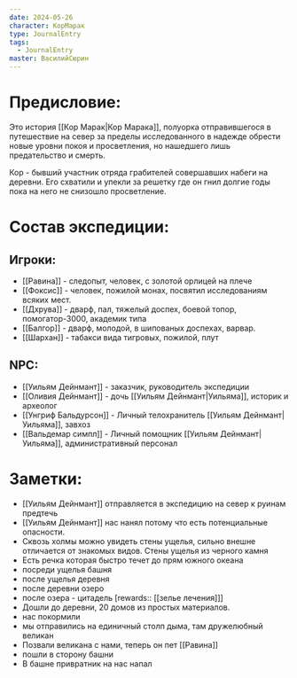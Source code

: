 ```yaml
---
date: 2024-05-26
character: КорМарак
type: JournalEntry
tags:
  - JournalEntry
master: ВасилийСюрин
---
```

# Предисловие:
Это история [[Кор Марак|Кор Марака]], полуорка отправившегося в путешествие на север за пределы исследованного в надежде обрести новые уровни покоя и просветления, но нашедшего лишь предательство и смерть.

Кор - бывший участник отряда грабителей совершавших набеги на деревни. Его схватили и упекли за решетку где он гнил долгие годы пока на него не снизошло просветление.

# Состав экспедиции:
## Игроки:
- [[Равина]] - следопыт, человек, с золотой орлицей на плече
- [[Фоксис]] - человек, пожилой монах, посвятил исследованиям всяких мест.
- [[Дхрува]] - дварф, пал, тяжелый доспех, боевой топор, помогатор-3000, академик типа
- [[Балгор]] - дварф, молодой, в шипованых доспехах, варвар.
- [[Шархан]] - табакси вида тигровых, пожилой, плут
## NPC:
- [[Уильям Дейнмант]] - заказчик, руководитель экспедиции
- [[Оливия Дейнмант]] - дочь [[Уильям Дейнмант|Уильяма]], историк и археолог
- [[Унгриф Бальдурсон]] - Личный телохранитель [[Уильям Дейнмант|Уильяма]], завхоз
- [[Вальдемар симпл]] - Личный помощник [[Уильям Дейнмант|Уильяма]], административный персонал
# Заметки:
- [[Уильям Дейнмант]] отправляется в экспедицию на север к руинам предтечь
- [[Уильям Дейнмант]] нас нанял потому что есть потенциальные опасности.
- Сквозь холмы можно увидеть стены ущелья, сильно внешне отличается от знакомых видов. Стены ущелья из черного камня
- Есть речка которая быстро течет до прям южного океана
- посреди ущелья башня
- после ущелья деревня
- после деревни озеро
- после озера - цитадель
[rewards:: [[зелье лечения]]]
- Дошли до деревни, 20 домов из простых материалов.
- нас покормили
- мы отправились на единичный столп дыма, там дружелюбный великан
- Позвали великана с нами, теперь он пет [[Равина]]
- пошли в сторону башни
- В башне привратник на нас напал